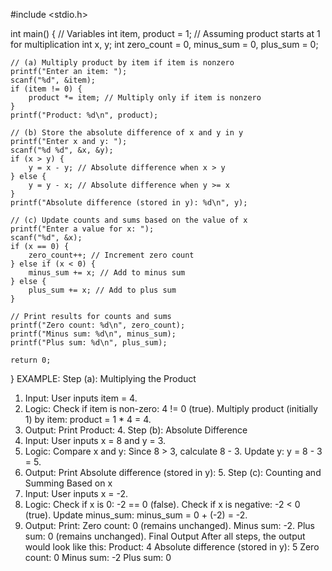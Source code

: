 

#include <stdio.h>

int main() {
    // Variables
    int item, product = 1; // Assuming product starts at 1 for multiplication
    int x, y;
    int zero_count = 0, minus_sum = 0, plus_sum = 0;

    // (a) Multiply product by item if item is nonzero
    printf("Enter an item: ");
    scanf("%d", &item);
    if (item != 0) {
        product *= item; // Multiply only if item is nonzero
    }
    printf("Product: %d\n", product);

    // (b) Store the absolute difference of x and y in y
    printf("Enter x and y: ");
    scanf("%d %d", &x, &y);
    if (x > y) {
        y = x - y; // Absolute difference when x > y
    } else {
        y = y - x; // Absolute difference when y >= x
    }
    printf("Absolute difference (stored in y): %d\n", y);

    // (c) Update counts and sums based on the value of x
    printf("Enter a value for x: ");
    scanf("%d", &x);
    if (x == 0) {
        zero_count++; // Increment zero count
    } else if (x < 0) {
        minus_sum += x; // Add to minus sum
    } else {
        plus_sum += x; // Add to plus sum
    }
    
    // Print results for counts and sums
    printf("Zero count: %d\n", zero_count);
    printf("Minus sum: %d\n", minus_sum);
    printf("Plus sum: %d\n", plus_sum);

    return 0;
}
EXAMPLE:
Step (a): Multiplying the Product
1. Input: User inputs item = 4.
2. Logic:
Check if item is non-zero: 4 != 0 (true).
Multiply product (initially 1) by item: product = 1 * 4 = 4.
3. Output: Print Product: 4.
Step (b): Absolute Difference
1. Input: User inputs x = 8 and y = 3.
2. Logic:
Compare x and y: Since 8 > 3, calculate 8 - 3.
Update y: y = 8 - 3 = 5.
3. Output: Print Absolute difference (stored in y): 5.
Step (c): Counting and Summing Based on x
1. Input: User inputs x = -2.
2. Logic:
Check if x is 0: -2 == 0 (false).
Check if x is negative: -2 < 0 (true).
Update minus_sum: minus_sum = 0 + (-2) = -2.
3. Output: Print:
Zero count: 0 (remains unchanged).
Minus sum: -2.
Plus sum: 0 (remains unchanged).
Final Output
After all steps, the output would look like this:
Product: 4
Absolute difference (stored in y): 5
Zero count: 0
Minus sum: -2
Plus sum: 0
